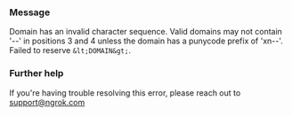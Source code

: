 
### Message
Domain has an invalid character sequence. Valid domains may not contain '--' in positions 3 and 4 unless the domain has a punycode prefix of 'xn--'. Failed to reserve `&lt;DOMAIN&gt;`.

### Further help
If you're having trouble resolving this error, please reach out to [support@ngrok.com](mailto:support@ngrok.com?subject=Help%20with%20ERR_NGROK_410)


